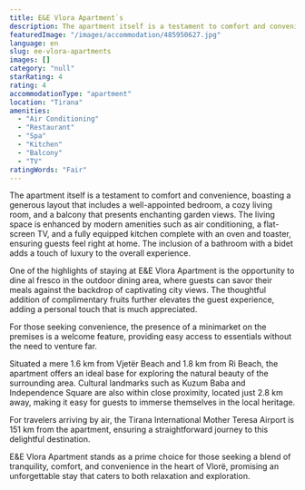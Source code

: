 ```yaml
---
title: E&E Vlora Apartment`s
description: The apartment itself is a testament to comfort and convenience, boasting a generous layout that includes a well-appointed bedroom, a cozy living room, and a bal
featuredImage: "/images/accommodation/485950627.jpg"
language: en
slug: ee-vlora-apartments
images: []
category: "null"
starRating: 4
rating: 4
accommodationType: "apartment"
location: "Tirana"
amenities:
  - "Air Conditioning"
  - "Restaurant"
  - "Spa"
  - "Kitchen"
  - "Balcony"
  - "TV"
ratingWords: "Fair"
---
```


The apartment itself is a testament to comfort and convenience, boasting a generous layout that includes a well-appointed bedroom, a cozy living room, and a balcony that presents enchanting garden views. The living space is enhanced by modern amenities such as air conditioning, a flat-screen TV, and a fully equipped kitchen complete with an oven and toaster, ensuring guests feel right at home. The inclusion of a bathroom with a bidet adds a touch of luxury to the overall experience.

One of the highlights of staying at E&E Vlora Apartment is the opportunity to dine al fresco in the outdoor dining area, where guests can savor their meals against the backdrop of captivating city views. The thoughtful addition of complimentary fruits further elevates the guest experience, adding a personal touch that is much appreciated.

For those seeking convenience, the presence of a minimarket on the premises is a welcome feature, providing easy access to essentials without the need to venture far.

Situated a mere 1.6 km from Vjetër Beach and 1.8 km from Ri Beach, the apartment offers an ideal base for exploring the natural beauty of the surrounding area. Cultural landmarks such as Kuzum Baba and Independence Square are also within close proximity, located just 2.8 km away, making it easy for guests to immerse themselves in the local heritage.

For travelers arriving by air, the Tirana International Mother Teresa Airport is 151 km from the apartment, ensuring a straightforward journey to this delightful destination.

E&E Vlora Apartment stands as a prime choice for those seeking a blend of tranquility, comfort, and convenience in the heart of Vlorë, promising an unforgettable stay that caters to both relaxation and exploration.

